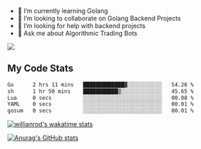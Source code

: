
- 🌱 I’m currently learning Golang
- 👯 I’m looking to collaborate on Golang Backend Projects
- 🤔 I’m looking for help with backend projects
- 💬 Ask me about Algorithmic Trading Bots

![](https://github-profile-trophy.vercel.app/?username=kevinbarrero)

## My Code Stats

<!--START_SECTION:waka-->

```txt
Go      2 hrs 11 mins   █████████████▓░░░░░░░░░░░   54.26 %
sh      1 hr 50 mins    ███████████▒░░░░░░░░░░░░░   45.65 %
Lua     0 secs          ░░░░░░░░░░░░░░░░░░░░░░░░░   00.08 %
YAML    0 secs          ░░░░░░░░░░░░░░░░░░░░░░░░░   00.01 %
gosum   0 secs          ░░░░░░░░░░░░░░░░░░░░░░░░░   00.01 %
```

<!--END_SECTION:waka-->

[![willianrod's wakatime stats](https://github-readme-stats.vercel.app/api/wakatime?username=holdandup&layout=compact&theme=react&custom_title=Wakatime%20All%20Time%20Stats&langs_count=8)](https://github.com/anuraghazra/github-readme-stats)

[![Anurag's GitHub stats](https://github-readme-stats.vercel.app/api?username=Kevinbarrero)](https://github.com/anuraghazra/github-readme-stats)




